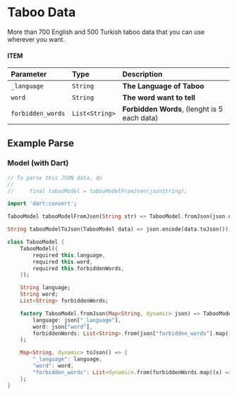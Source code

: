 # Taboo Data

More than 700 English and 500 Turkish taboo data that you can use wherever you want.


#### ITEM

| Parameter | Type     | Description                       |
| :-------- | :------- | :-------------------------------- |
| `_language`      | `String` | **The Language of Taboo** |
| `word`      | `String` | **The word want to tell** |
| `forbidden_words`      | `List<String>` | **Forbidden Words**, (lenght is 5 each data)|




## Example Parse

### Model (with Dart)
```dart
// To parse this JSON data, do
//
//     final tabooModel = tabooModelFromJson(jsonString);

import 'dart:convert';

TabooModel tabooModelFromJson(String str) => TabooModel.fromJson(json.decode(str));

String tabooModelToJson(TabooModel data) => json.encode(data.toJson());

class TabooModel {
    TabooModel({
        required this.language,
        required this.word,
        required this.forbiddenWords,
    });

    String language;
    String word;
    List<String> forbiddenWords;

    factory TabooModel.fromJson(Map<String, dynamic> json) => TabooModel(
        language: json["_language"],
        word: json["word"],
        forbiddenWords: List<String>.from(json["forbidden_words"].map((x) => x)),
    );

    Map<String, dynamic> toJson() => {
        "_language": language,
        "word": word,
        "forbidden_words": List<dynamic>.from(forbiddenWords.map((x) => x)),
    };
}


```
